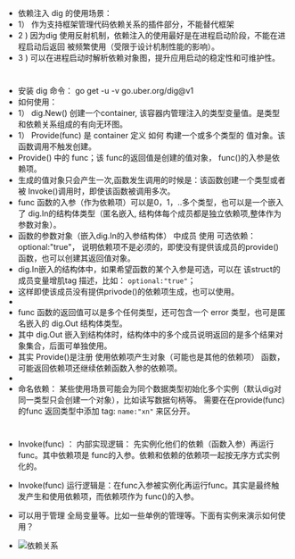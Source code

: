 * 依赖注入 dig 的使用场景：
* 1） 作为支持框架管理代码依赖关系的插件部分，不能替代框架
* 2 ) 因为dig 使用反射机制，依赖注入的使用最好是在进程启动阶段，不能在进程启动后返回 被频繁使用（受限于设计机制性能的影响）。
* 3 ) 可以在进程启动时解析依赖对象图，提升应用启动的稳定性和可维护性。
  
#
* 安装 dig 命令：  go get -u -v go.uber.org/dig@v1
* 如何使用：
* 1）  dig.New() 创建一个container, 该容器内管理注入的类型变量值。是类型和依赖关系组成的有向无环图。
* 1） Provide(func)  是 container 定义 如何 构建一个或多个类型的 值对象。该函数调用不触发创建。
* Provide() 中的 func；该 func的返回值是创建的值对象， func()的入参是依赖项。
* 生成的值对象只会产生一次,函数发生调用的时候是：该函数创建一个类型或者被 Invoke()调用时，即使该函数被调用多次。
* func 函数的入参（作为依赖项）可以是0，1，..多个类型，也可以是一个嵌入了 dig.In的结构体类型（匿名嵌入, 结构体每个成员都是独立依赖项,整体作为参数对象）。
*  函数的参数对象（嵌入dig.In的入参结构体） 中成员 使用 可选依赖： optional:"true"， 说明依赖项不是必须的，即使没有提供该成员的provide()函数，也可以创建其返回值对象。
*  dig.In嵌入的结构体中，如果希望函数的某个入参是可选，可以在 该struct的成员变量增肌tag 描述，比如： `optional:"true"`；
*  这样即使该成员没有提供privode()的依赖项生成，也可以使用。
*  
* func 函数的返回值可以是多个任何类型，还可包含一个 error 类型，也可是匿名嵌入的 dig.Out 结构体类型。
* 其中 dig.Out 嵌入到结构体时，结构体中的多个成员说明返回的是多个结果对象集合，后面可单独使用。
* 其实 Provide()是注册 使用依赖项产生对象（可能也是其他的依赖项） 函数，可能返回依赖项还继续依赖函数入参的依赖项。
*  
* 命名依赖： 某些使用场景可能会为同个数据类型初始化多个实例（默认dig对同一类型只会创建一个对象），比如读写数据句柄等。 需要在在provide(func)的func 返回类型中添加 tag: `name:"xn"` 来区分开。
#
* Invoke(func) ： 内部实现逻辑： 先实例化他们的依赖（函数入参）再运行 func。其中依赖项是 func的入参。依赖和依赖的依赖项一起按无序方式实例化的。
* Invoke(func) 运行逻辑是：在func入参被实例化再运行func。其实是最终触发产生和使用依赖项，而依赖项作为 func()的入参。
 


* 可以用于管理 全局变量等。比如一些单例的管理等。下面有实例来演示如何使用？
* ![依赖关系](依赖关系图.jpeg)

